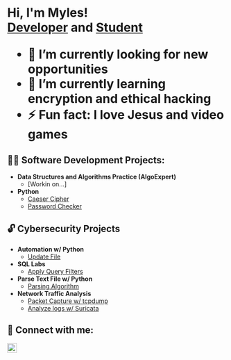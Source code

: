 <h1>Hi, I'm Myles! <br/><a href="https://github.com/mylesv3">Developer</a> and <a href="https://www.linkedin.com/in/mylesvendryes/">Student</a>

- 🔭 I’m currently looking for new opportunities 
- 🌱 I’m currently learning encryption and ethical hacking
- ⚡ Fun fact: I love Jesus and video games

<h2>👨‍💻 Software Development Projects:</h2>

- <b>Data Structures and Algorithms Practice (AlgoExpert)</b>
  - [Workin on...]
- <b>Python</b>
  - [Caeser Cipher](https://github.com/mylesv3/caeserCipher)
  - [Password Checker](https://github.com/mylesv3/passwordCheck)

<h2>🔓 Cybersecurity Projects</h2>

- <b>Automation w/ Python</b>
  - [Update File](https://github.com/mylesv3/update_file)
- <b>SQL Labs</b>
  - [Apply Query Filters](https://github.com/mylesv3/sql_filters)
- <b>Parse Text File w/ Python</b>
  - [Parsing Algorithm](https://github.com/mylesv3/parse_algorithm)
- <b>Network Traffic Analysis</b>
  - [Packet Capture w/ tcpdump](https://github.com/mylesv3/packet_capture)
  - [Analyze logs w/ Suricata](https://github.com/mylesv3/suricata_logs)

    


<h2> 🤳 Connect with me:</h2>

[<img align="left" alt="Myles Vendryes | LinkedIn" width="22px" src="https://cdn.jsdelivr.net/npm/simple-icons@v3/icons/linkedin.svg" />][linkedin]

[linkedin]: https://linkedin.com/in/mylesvendryes

